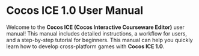 # Cocos ICE 1.0 User Manual

Welcome to the __Cocos ICE (Cocos Interactive Courseware Editor)__ user manual! This manual includes detailed instructions, a workflow for users, and a step-by-step tutorial for beginners. This manual can help you quickly learn how to develop cross-platform games with __Cocos ICE 1.0__.
